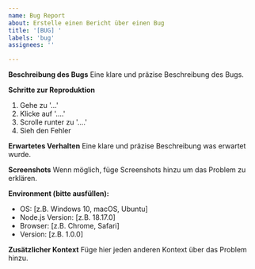```yaml
---
name: Bug Report
about: Erstelle einen Bericht über einen Bug
title: '[BUG] '
labels: 'bug'
assignees: ''

---
```


**Beschreibung des Bugs**
Eine klare und präzise Beschreibung des Bugs.

**Schritte zur Reproduktion**
1. Gehe zu '...'
2. Klicke auf '....'
3. Scrolle runter zu '....'
4. Sieh den Fehler

**Erwartetes Verhalten**
Eine klare und präzise Beschreibung was erwartet wurde.

**Screenshots**
Wenn möglich, füge Screenshots hinzu um das Problem zu erklären.

**Environment (bitte ausfüllen):**
 - OS: [z.B. Windows 10, macOS, Ubuntu]
 - Node.js Version: [z.B. 18.17.0]
 - Browser: [z.B. Chrome, Safari]
 - Version: [z.B. 1.0.0]

**Zusätzlicher Kontext**
Füge hier jeden anderen Kontext über das Problem hinzu.
